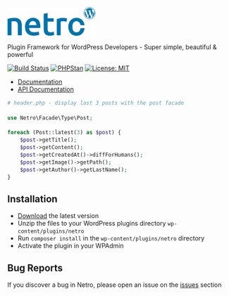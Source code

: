 <img src="https://github.com/loeffel-io/netro-docs/blob/master/images/netro.png?raw=true" width="200">

Plugin Framework for WordPress Developers - Super simple, beautiful & powerful

[![Build Status](https://travis-ci.com/loeffel-io/netro.svg?token=diwUYjrdo8kHiwiMCFuq&branch=master)](https://travis-ci.com/loeffel-io/netro)
[![PHPStan](https://img.shields.io/badge/PHPStan-enabled-brightgreen.svg?style=flat)](https://github.com/phpstan/phpstan)
[![License: MIT](https://img.shields.io/badge/License-MIT-yellow.svg)](https://opensource.org/licenses/MIT)

- [Documentation](https://docs.wp-netro.io)
- [API Documentation](https://api.wp-netro.io)

```php
# header.php - display last 3 posts with the post facade

use Netro\Facade\Type\Post;

foreach (Post::latest(3) as $post) {
    $post->getTitle();
    $post->getContent();
    $post->getCreatedAt()->diffForHumans();
    $post->getImage()->getPath();
    $post->getAuthor()->getLastName();
}
```

## Installation

- [Download](https://github.com/loeffel-io/netro/archive/master.zip) the latest version
- Unzip the files to your WordPress plugins directory `wp-content/plugins/netro`
- Run `composer install` in the `wp-content/plugins/netro` directory
- Activate the plugin in your WPAdmin

## Bug Reports

If you discover a bug in Netro, please open an issue on the [issues](https://github.com/loeffel-io/netro) section
